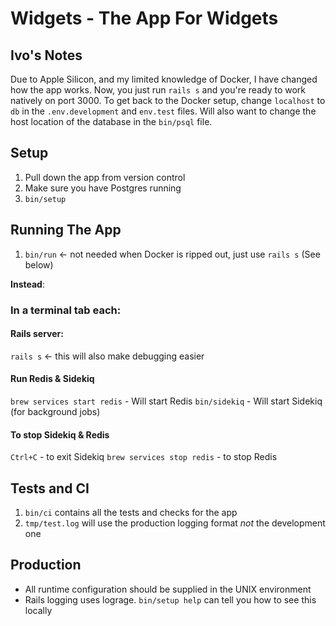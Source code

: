 # Widgets - The App For Widgets

## Ivo's Notes
Due to Apple Silicon, and my limited knowledge of Docker, I have changed how the app works.
Now, you just run `rails s` and you're ready to work natively on port 3000.
To get back to the Docker setup, change `localhost` to `db` in the `.env.development` and
`env.test` files. Will also want to change the host location of the database in the `bin/psql`
file.

## Setup

1. Pull down the app from version control
2. Make sure you have Postgres running
3. `bin/setup`

## Running The App

1. `bin/run` <- not needed when Docker is ripped out, just use `rails s` (See below)

**Instead**:

### In a terminal tab each:

#### Rails server:
`rails s` <- this will also make debugging easier

#### Run Redis & Sidekiq
`brew services start redis` - Will start Redis
`bin/sidekiq` - Will start Sidekiq (for background jobs)

#### To stop Sidekiq & Redis
`Ctrl+C` - to exit Sidekiq
`brew services stop redis` - to stop Redis


## Tests and CI

1. `bin/ci` contains all the tests and checks for the app
2. `tmp/test.log` will use the production logging format
   *not* the development one

## Production

* All runtime configuration should be supplied in the UNIX environment
* Rails logging uses lograge. `bin/setup help` can tell you how to see this locally